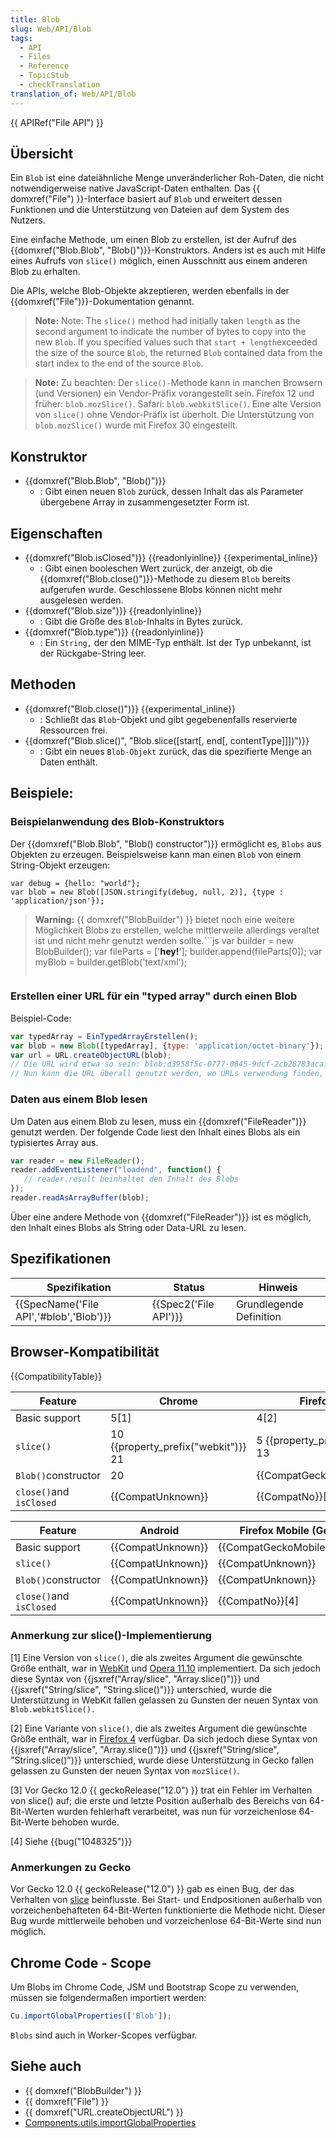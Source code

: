 ```yaml
---
title: Blob
slug: Web/API/Blob
tags:
  - API
  - Files
  - Reference
  - TopicStub
  - checkTranslation
translation_of: Web/API/Blob
---
```

{{ APIRef("File API") }}

## Übersicht

Ein `Blob` ist eine dateiähnliche Menge unveränderlicher Roh-Daten, die nicht notwendigerweise native JavaScript-Daten enthalten. Das {{ domxref("File") }}-Interface basiert auf `Blob` und erweitert dessen Funktionen und die Unterstützung von Dateien auf dem System des Nutzers.

Eine einfache Methode, um einen Blob zu erstellen, ist der Aufruf des {{domxref("Blob.Blob", "Blob()")}}-Konstruktors. Anders ist es auch mit Hilfe eines Aufrufs von `slice()` möglich, einen Ausschnitt aus einem anderen Blob zu erhalten.

Die APIs, welche Blob-Objekte akzeptieren, werden ebenfalls in der {{domxref("File")}}-Dokumentation genannt.

> **Note:** Note: The `slice()` method had initially taken `length` as the second argument to indicate the number of bytes to copy into the new `Blob`. If you specified values such that `start + length`exceeded the size of the source `Blob`, the returned `Blob` contained data from the start index to the end of the source `Blob`.

> **Note:** Zu beachten: Der `slice()-`Methode kann in manchen Browsern (und Versionen) ein Vendor-Präfix vorangestellt sein. Firefox 12 und früher: `blob.mozSlice()`. Safari: `blob.webkitSlice()`. Eine alte Version von `slice()` ohne Vendor-Präfix ist überholt. Die Unterstützung von `blob.mozSlice()` wurde mit Firefox 30 eingestellt.

## Konstruktor

- {{domxref("Blob.Blob", "Blob()")}}
  - : Gibt einen neuen `Blob` zurück, dessen Inhalt das als Parameter übergebene Array in zusammengesetzter Form ist.

## Eigenschaften

- {{domxref("Blob.isClosed")}} {{readonlyinline}} {{experimental_inline}}
  - : Gibt einen booleschen Wert zurück, der anzeigt, ob die {{domxref("Blob.close()")}}-Methode zu diesem `Blob` bereits aufgerufen wurde. Geschlossene Blobs können nicht mehr ausgelesen werden.
- {{domxref("Blob.size")}} {{readonlyinline}}
  - : Gibt die Größe des `Blob`-Inhalts in Bytes zurück.
- {{domxref("Blob.type")}} {{readonlyinline}}
  - : Ein `String,` der den MIME-Typ enthält. Ist der Typ unbekannt, ist der Rückgabe-String leer.

## Methoden

- {{domxref("Blob.close()")}} {{experimental_inline}}
  - : Schließt das `Blob`-Objekt und gibt gegebenenfalls reservierte Ressourcen frei.
- {{domxref("Blob.slice()", "Blob.slice([start[, end[, contentType]]])")}}
  - : Gibt ein neues `Blob-Objekt` zurück, das die spezifierte Menge an Daten enthält.

## Beispiele:

### Beispielanwendung des Blob-Konstruktors

Der {{domxref("Blob.Blob", "Blob() constructor")}} ermöglicht es, `Blobs` aus Objekten zu erzeugen. Beispielsweise kann man einen `Blob` von einem String-Objekt erzeugen:

    var debug = {hello: "world"};
    var blob = new Blob([JSON.stringify(debug, null, 2)], {type : 'application/json'});

> **Warning:** {{ domxref("BlobBuilder") }} bietet noch eine weitere Möglichkeit Blobs zu erstellen, welche mittlerweile allerdings veraltet ist und nicht mehr genutzt werden sollte.```js
> var builder = new BlobBuilder();
> var fileParts = ['<a id="a"><b id="b">hey!</b></a>'];
> builder.append(fileParts[0]);
> var myBlob = builder.getBlob('text/xml');
>
> ```
>
> ```

### Erstellen einer URL für ein "typed array" durch einen Blob

Beispiel-Code:

```js
var typedArray = EinTypedArrayErstellen();
var blob = new Blob([typedArray], {type: 'application/octet-binary'}); // ein gültiger MIME-Typ
var url = URL.createObjectURL(blob);
// Die URL wird etwa so sein: blob:d3958f5c-0777-0845-9dcf-2cb28783acaf
// Nun kann die URL überall genutzt werden, wo URLs verwendung finden, z.B. in Bildquellen (image.src)
```

### Daten aus einem Blob lesen

Um Daten aus einem Blob zu lesen, muss ein {{domxref("FileReader")}} genutzt werden. Der folgende Code liest den Inhalt eines Blobs als ein typisiertes Array aus.

```js
var reader = new FileReader();
reader.addEventListener("loadend", function() {
   // reader.result beinhaltet den Inhalt des Blobs
});
reader.readAsArrayBuffer(blob);
```

Über eine andere Methode von {{domxref("FileReader")}} ist es möglich, den Inhalt eines Blobs als String oder Data-URL zu lesen.

## Spezifikationen

| Spezifikation                                        | Status                       | Hinweis                 |
| ---------------------------------------------------- | ---------------------------- | ----------------------- |
| {{SpecName('File API','#blob','Blob')}} | {{Spec2('File API')}} | Grundlegende Definition |

## Browser-Kompatibilität

{{CompatibilityTable}}

| Feature                 | Chrome                                         | Firefox (Gecko)                              | Internet Explorer        | Opera                    | Safari (WebKit)                              |
| ----------------------- | ---------------------------------------------- | -------------------------------------------- | ------------------------ | ------------------------ | -------------------------------------------- |
| Basic support           | 5[1]                                           | 4[2]                                         | 10                       | 11.10[1]                 | 5.1[1]                                       |
| `slice()`               | 10 {{property_prefix("webkit")}} 21 | 5 {{property_prefix("moz")}}[3] 13 | 10                       | 12                       | 5.1 {{property_prefix("webkit")}} |
| `Blob()`constructor     | 20                                             | {{CompatGeckoDesktop("13.0")}}     | 10                       | 12.10                    | 6                                            |
| `close()`and `isClosed` | {{CompatUnknown}}                       | {{CompatNo}}[4]                          | {{CompatUnknown}} | {{CompatUnknown}} | {{CompatUnknown}}                     |

| Feature                 | Android                  | Firefox Mobile (Gecko)                   | IE Phone                 | Opera Mobile             | Safari Mobile            |
| ----------------------- | ------------------------ | ---------------------------------------- | ------------------------ | ------------------------ | ------------------------ |
| Basic support           | {{CompatUnknown}} | {{CompatGeckoMobile("13.0")}} | {{CompatUnknown}} | {{CompatUnknown}} | {{CompatUnknown}} |
| `slice()`               | {{CompatUnknown}} | {{CompatUnknown}}                 | {{CompatUnknown}} | {{CompatUnknown}} | {{CompatUnknown}} |
| `Blob()`constructor     | {{CompatUnknown}} | {{CompatUnknown}}                 | {{CompatUnknown}} | {{CompatUnknown}} | {{CompatUnknown}} |
| `close()`and `isClosed` | {{CompatUnknown}} | {{CompatNo}}[4]                      | {{CompatUnknown}} | {{CompatUnknown}} | {{CompatUnknown}} |

### Anmerkung zur slice()-Implementierung

\[1] Eine Version von `slice()`, die als zweites Argument die gewünschte Größe enthält, war in [WebKit](http://trac.webkit.org/changeset/55670) und [Opera 11.10](http://www.opera.com/docs/specs/presto28/file/#blob) implementiert. Da sich jedoch diese Syntax von {{jsxref("Array/slice", "Array.slice()")}} und {{jsxref("String/slice", "String.slice()")}} unterschied, wurde die Unterstützung in WebKit fallen gelassen zu Gunsten der neuen Syntax von `Blob.webkitSlice().`

\[2] Eine Variante von `slice()`, die als zweites Argument die gewünschte Größe enthält, war in [Firefox 4](https://hg.mozilla.org/mozilla-central/rev/1b3947ed93c6) verfügbar. Da sich jedoch diese Syntax von {{jsxref("Array/slice", "Array.slice()")}} und {{jsxref("String/slice", "String.slice()")}} unterschied, wurde diese Unterstützung in Gecko fallen gelassen zu Gunsten der neuen Syntax von `mozSlice()`.

\[3] Vor Gecko 12.0 {{ geckoRelease("12.0") }} trat ein Fehler im Verhalten von slice() auf; die erste und letzte Position außerhalb des Bereichs von 64-Bit-Werten wurden fehlerhaft verarbeitet, was nun für vorzeichenlose 64-Bit-Werte behoben wurde.

\[4] Siehe {{bug("1048325")}}

### Anmerkungen zu Gecko

Vor Gecko 12.0 {{ geckoRelease("12.0") }} gab es einen Bug, der das Verhalten von [slice](#slice) beinflusste. Bei Start- und Endpositionen außerhalb von vorzeichenbehafteten 64-Bit-Werten funktionierte die Methode nicht. Dieser Bug wurde mittlerweile behoben und vorzeichenlose 64-Bit-Werte sind nun möglich.

## Chrome Code - Scope

Um Blobs im Chrome Code, JSM und Bootstrap Scope zu verwenden, müssen sie folgendermaßen importiert werden:

```js
Cu.importGlobalProperties(['Blob']);
```

`Blobs` sind auch in Worker-Scopes verfügbar.

## Siehe auch

- {{ domxref("BlobBuilder") }}
- {{ domxref("File") }}
- {{ domxref("URL.createObjectURL") }}
- [Components.utils.importGlobalProperties](/de/docs/Components.utils.importGlobalProperties)
